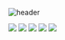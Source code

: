 ![header](https://capsule-render.vercel.app/api?type=waving&color=auto&height=300&section=header&text=Ella's%20Github&animation=fadeIn&fontSize=90)

<img src="https://img.shields.io/badge/Github-181717?style=flat-square&logo=Github&logoColor=white"/> <img src="https://img.shields.io/badge/Python-3776AB?style=flat-square&logo=Python&logoColor=white"/> <img src="https://img.shields.io/badge/javascript-F7DF1E?style=flat-square&logo=javascript&logoColor=white"/> <img src="https://img.shields.io/badge/c++-00599C?style=flat-square&logo=cplusplus&logoColor=white"/> <img src="https://img.shields.io/badge/amazonaws-232F3E?style=flat-square&logo=amazonaws&logoColor=FF9900"/>
